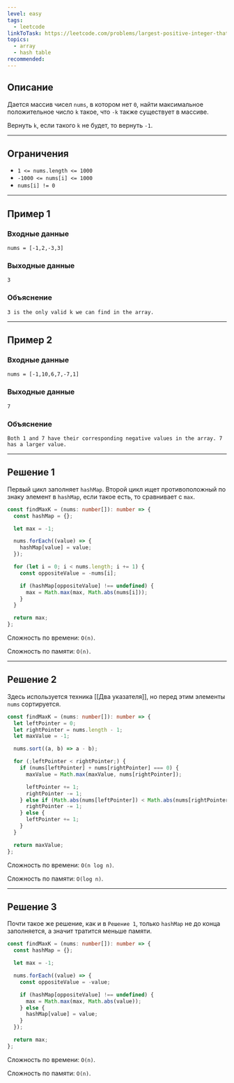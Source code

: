 ```yaml
---
level: easy
tags:
  - leetcode
linkToTask: https://leetcode.com/problems/largest-positive-integer-that-exists-with-its-negative/?envType=daily-question&envId=2024-05-02
topics:
  - array
  - hash table
recommended:
---
```

## Описание

Дается массив чисел `nums`, в котором нет `0`, найти максимальное положительное число `k` такое, что `-k` также существует в массиве.

Вернуть `k`, если такого `k` не будет, то вернуть `-1`.

---
## Ограничения

- `1 <= nums.length <= 1000`
- `-1000 <= nums[i] <= 1000`
- `nums[i] != 0`

---
## Пример 1

### Входные данные

```
nums = [-1,2,-3,3]
```
### Выходные данные

```
3
```
### Объяснение

```
3 is the only valid k we can find in the array.
```

---
## Пример 2

### Входные данные

```
nums = [-1,10,6,7,-7,1]
```
### Выходные данные

```
7
```
### Объяснение

```
Both 1 and 7 have their corresponding negative values in the array. 7 has a larger value.
```

---
## Решение 1

Первый цикл заполняет `hashMap`. Второй цикл ищет противоположный по знаку элемент в `hashMap`, если такое есть, то сравнивает с `max`.

```typescript
const findMaxK = (nums: number[]): number => {
  const hashMap = {};

  let max = -1;

  nums.forEach((value) => {
    hashMap[value] = value;
  });

  for (let i = 0; i < nums.length; i += 1) {
    const oppositeValue = -nums[i];

    if (hashMap[oppositeValue] !== undefined) {
      max = Math.max(max, Math.abs(nums[i]));
    }
  }

  return max;
};
```

Сложность по времени: `O(n)`.

Сложность по памяти: `O(n)`.

---
## Решение 2

Здесь используется техника [[Два указателя]], но перед этим элементы `nums` сортируется.

```typescript
const findMaxK = (nums: number[]): number => {
  let leftPointer = 0;
  let rightPointer = nums.length - 1;
  let maxValue = -1;

  nums.sort((a, b) => a - b);

  for (;leftPointer < rightPointer;) {
    if (nums[leftPointer] + nums[rightPointer] === 0) {
      maxValue = Math.max(maxValue, nums[rightPointer]);

      leftPointer += 1;
      rightPointer -= 1;
    } else if (Math.abs(nums[leftPointer]) < Math.abs(nums[rightPointer])) {
      rightPointer -= 1;
    } else {
      leftPointer += 1;
    }
  }

  return maxValue;
};
```

Сложность по времени: `O(n log n)`.

Сложность по памяти: `O(log n)`.

---
## Решение 3

Почти такое же решение, как и в `Решение 1`, только `hashMap` не до конца заполняется, а значит тратится меньше памяти.

```typescript
const findMaxK = (nums: number[]): number => {
  const hashMap = {};

  let max = -1;

  nums.forEach((value) => {
    const oppositeValue = -value;

    if (hashMap[oppositeValue] !== undefined) {
      max = Math.max(max, Math.abs(value));
    } else {
      hashMap[value] = value;
    }
  });

  return max;
};
```

Сложность по времени: `O(n)`.

Сложность по памяти: `O(n)`.